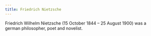 ```yaml
---
title: Friedrich Nietzsche
---
```

Friedrich Wilhelm Nietzsche (15 October 1844 – 25 August 1900) was a german philosopher, poet and novelist.